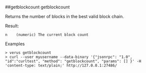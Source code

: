 ##getblockcount
getblockcount

Returns the number of blocks in the best valid block chain.

Result:
```
n    (numeric) The current block count

```
Examples
```
> verus getblockcount 
> curl --user myusername --data-binary '{"jsonrpc": "1.0", "id":"curltest", "method": "getblockcount", "params": [] }' -H 'content-type: text/plain;' http://127.0.0.1:27486/

```
